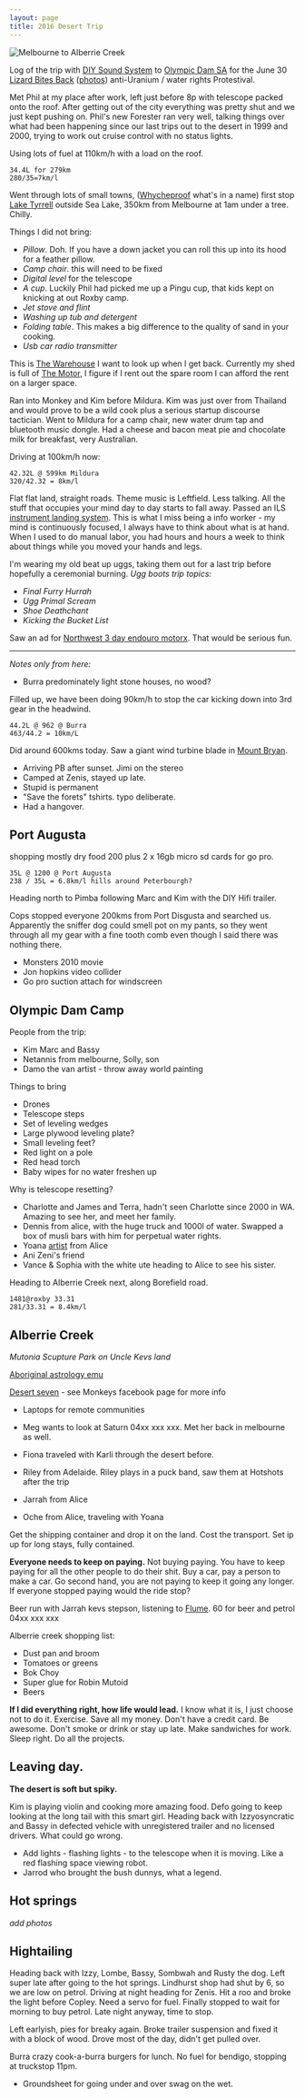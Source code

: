 ```yaml
---
layout: page
title: 2016 Desert Trip
---
```


![Melbourne to Alberrie Creek](https://www.dropbox.com/s/bvwxg1gj9gtf8io/Screenshot%202016-07-24%2007.02.42.png?raw=1)

Log of the trip with [DIY Sound System](http://diyhifi.biz/) to [Olympic Dam SA](https://en.wikipedia.org/wiki/Olympic_Dam_mine) for the June 30 [Lizard Bites Back](https://lizardbitesback.net/) ([photos](https://lizardbitesback.net/photos-from-the-lizard-bites-back/)) anti-Uranium / water rights Protestival.

Met Phil at my place after work, left just before 8p with telescope packed onto the roof. After getting out of the city everything was pretty shut and we just kept pushing on. Phil's new Forester ran very well, talking things over  what had been happening since our last trips out to the desert in 1999 and 2000, trying to work out cruise control with no status lights.

Using lots of fuel at 110km/h with a load on the roof.

```
34.4L for 279km
280/35=7km/l
```

Went through lots of small towns, ([Whycheproof](https://en.wikipedia.org/wiki/Wycheproof) what's in a name) first stop [Lake Tyrrell](https://en.wikipedia.org/wiki/Lake_Tyrrell) outside Sea Lake, 350km from Melbourne at 1am under a tree. Chilly.


Things I did not bring:

- *Pillow*. Doh. If you have a down jacket you can roll this up into its hood for a feather pillow.
- *Camp chair*. this will need to be fixed
- *Digital level* for the telescope
- *A cup*. Luckily Phil had picked me up a Pingu cup, that kids kept on knicking at out Roxby camp.
- *Jet stove and flint*
- *Washing up tub and detergent*
- *Folding table*. This makes a big difference to the quality of sand in your cooking.
- *Usb car radio transmitter*

This is [The Warehouse](http://m.realcommercial.com.au/property-industrial+warehouse-vic-brunswick-501116079) I want to look up when I get back. Currently my shed is full of [The Motor](/pano), I figure if I rent out the spare room I can afford the rent on a larger space.

Ran into Monkey and Kim before Mildura. Kim was just over from Thailand and would prove to be a wild cook plus a serious startup discourse tactician. Went to Mildura for a camp chair, new water drum tap and bluetooth music dongle. Had a cheese and bacon meat pie and chocolate milk for breakfast, very Australian.

Driving at 100km/h now:

```
42.32L @ 599km Mildura
320/42.32 = 8km/l
```

Flat flat land, straight roads. Theme music is Leftfield. Less talking. All the stuff that occupies your mind day to day starts to fall away. Passed an ILS [instrument landing system](http://static.panoramio.com/photos/large/56165840.jpg). This is what I miss being a info worker - my mind is continuously focused, I always have to think about what is at hand. When I used to do manual labor, you had hours and hours a week to think about things while you moved your hands and legs.

I'm wearing my old beat up uggs, taking them out for a last trip before hopefully a ceremonial burning. *Ugg boots trip topics:*

- *Final Furry Hurrah*
- *Ugg Primal Scream*
- *Shoe Deathchant*
- *Kicking the Bucket List*

Saw an ad for [Northwest 3 day endouro motorx](https://www.northwestvicmcc.com.au/round-3-enduro-update/). That would be serious fun.

---
*Notes only from here:*

- Burra predominately light stone houses, no wood?

Filled up, we have been doing 90km/h to stop the car kicking down into 3rd gear in the headwind.

```
44.2L @ 962 @ Burra
463/44.2 = 10km/L
```

Did around 600kms today. Saw a giant wind turbine blade in [Mount Bryan](https://en.wikipedia.org/wiki/Mount_Bryan,_South_Australia).


- Arriving PB after sunset. Jimi on the stereo
- Camped at Zenis, stayed up late.
- Stupid is permanent
- "Save the forets" tshirts. typo deliberate.
- Had a hangover.

## Port Augusta

shopping mostly dry food 200 plus 2 x 16gb micro sd cards for go pro.

```
35L @ 1200 @ Port Augusta
238 / 35L = 6.8km/l hills around Peterbourgh?
```

Heading north to Pimba following Marc and Kim with the DIY Hifi trailer.

Cops stopped everyone 200kms from Port Disgusta and searched us. Apparently the sniffer dog could smell pot on my pants, so they went through all my gear with a fine tooth comb even though I said there was nothing there.

- Monsters 2010 movie
- Jon hopkins video collider
- Go pro suction attach for windscreen

## Olympic Dam Camp

People from the trip:

- Kim Marc and Bassy
- Netannis from melbourne, Solly, son
- Damo the van artist - throw away world painting

Things to bring

- Drones
- Telescope steps
- Set of leveling wedges
- Large plywood leveling plate?
- Small leveling feet?
- Red light on a pole
- Red head torch
- Baby wipes for no water freshen up

Why is telescope resetting?

- Charlotte and James and Terra, hadn't seen Charlotte since 2000 in WA. Amazing to see her, and meet her family.
- Dennis from alice, with the huge truck and 1000l of water. Swapped a box of musli bars with him for perpetual water rights.
- Yoana [artist](http://yoanamynah.tumblr.com) from Alice
- Ani Zeni's friend
- Vance & Sophia with the white ute heading to Alice to see his sister.

Heading to Alberrie Creek next, along Borefield road.

```
1481@roxby 33.31
281/33.31 = 8.4km/l
```

## Alberrie Creek

*Mutonia Scupture Park on Uncle Kevs land*

[Aboriginal astrology emu](https://en.wikipedia.org/wiki/Australian_Aboriginal_astronomy#Emu_in_the_sky)

[Desert seven](https://www.youtube.com/watch?v=yfROAJc_S-8) - see Monkeys facebook page for more info

- Laptops for remote communities

- Meg wants to look at Saturn 04xx xxx xxx. Met her back in melbourne as well.
- Fiona traveled with Karli through the desert before.
- Riley from Adelaide. Riley plays in a puck band, saw them at Hotshots after the trip
- Jarrah from Alice
- Oche from Alice, traveling with Yoana

Get the shipping container and drop it on the land. Cost the transport. Set ip up for long stays, fully contained.

**Everyone needs to keep on paying.**
Not buying paying.
You have to keep paying for all the other people to do their shit.
Buy a car, pay a person to make a car.
Go second hand, you are not paying to keep it going any longer.
If everyone stopped paying would the ride stop?

Beer run with Jarrah kevs stepson, listening to [Flume](https://www.youtube.com/watch?v=hZe5K1DN4ec). 60 for beer and petrol 04xx xxx xxx

Alberrie creek shopping list:

- Dust pan and broom
- Tomatoes or greens
- Bok Choy
- Super glue for Robin Mutoid
- Beers

**If I did everything right, how life would lead.** I know what it is, I just choose not to do it. Exercise. Save all my money. Don't have a credit card. Be awesome. Don't smoke or drink or stay up late. Make sandwiches for work. Sleep right. Do all the projects.

## Leaving day.

**The desert is soft but spiky.**

Kim is playing violin and cooking more amazing food. Defo going to keep looking at the long tail with this smart girl. Heading back with Izzyosyncratic and Bassy in defected vehicle with unregistered trailer and no licensed drivers. What could go wrong.

- Add lights - flashing lights - to the telescope when it is moving. Like a red flashing space viewing robot.
- Jarrod who brought the bush dunnys, what a legend.

## Hot springs

*add photos*

## Hightailing

Heading back with Izzy, Lombe, Bassy, Sombwah and Rusty the dog. Left super late after going to the hot springs. Lindhurst shop had shut by 6, so we are low on petrol. Driving at night heading for Zenis. Hit a roo and broke the light before Copley. Need a servo for fuel. Finally stopped to wait for morning to buy petrol. Late night anyway, time to stop.

Left earlyish, pies for breaky again. Broke trailer suspension and fixed it with a block of wood. Drove most of the day, didn't get pulled over.

Burra crazy cook-a-burra burgers for lunch. No fuel for bendigo, stopping at truckstop 11pm.

- Groundsheet for going under and over swag on the wet.
